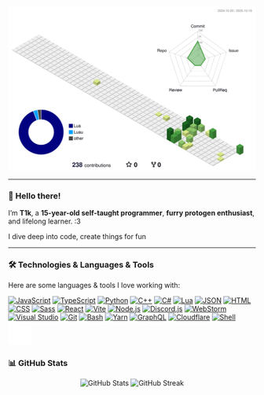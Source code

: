 <div align="center">
  <picture>
    <source media="(prefers-color-scheme: dark)" srcset="./profile-3d-contrib/profile-night-green.svg">
    <img alt="3D contribution graph" src="./profile-3d-contrib/profile-green.svg">
  </picture>
</div>

---

### 👋 Hello there!

I’m **T1k**, a **15-year-old self-taught programmer**, **furry protogen enthusiast**, and lifelong learner. :3

I dive deep into code, create things for fun

---

### 🛠️ Technologies & Languages & Tools

Here are some languages & tools I love working with:

<p>
  <a href="https://developer.mozilla.org/en-US/docs/Web/JavaScript" target="_blank"><img src="https://skillicons.dev/icons?i=js" width="48" height="48" alt="JavaScript" /></a>
  <a href="https://www.typescriptlang.org/" target="_blank"><img src="https://skillicons.dev/icons?i=ts" width="48" height="48" alt="TypeScript" /></a>
  <a href="https://www.python.org/" target="_blank"><img src="https://skillicons.dev/icons?i=python" width="48" height="48" alt="Python" /></a>
  <a href="https://isocpp.org/" target="_blank"><img src="https://skillicons.dev/icons?i=cpp" width="48" height="48" alt="C++" /></a>
  <a href="https://learn.microsoft.com/en-us/dotnet/csharp/" target="_blank"><img src="https://skillicons.dev/icons?i=cs" width="48" height="48" alt="C#" /></a>
  <a href="https://www.lua.org/" target="_blank"><img src="https://skillicons.dev/icons?i=lua" width="48" height="48" alt="Lua" /></a>
  <a href="https://www.json.org/" target="_blank"><img src="https://skillicons.dev/icons?i=json" width="48" height="48" alt="JSON" /></a>
  <a href="https://developer.mozilla.org/en-US/docs/Web/HTML" target="_blank"><img src="https://skillicons.dev/icons?i=html" width="48" height="48" alt="HTML" /></a>
  <a href="https://developer.mozilla.org/en-US/docs/Web/CSS" target="_blank"><img src="https://skillicons.dev/icons?i=css" width="48" height="48" alt="CSS" /></a>
  <a href="https://sass-lang.com/" target="_blank"><img src="https://skillicons.dev/icons?i=sass" width="48" height="48" alt="Sass" /></a>
  <a href="https://react.dev/" target="_blank"><img src="https://skillicons.dev/icons?i=react" width="48" height="48" alt="React" /></a>
  <a href="https://vitejs.dev/" target="_blank"><img src="https://skillicons.dev/icons?i=vite" width="48" height="48" alt="Vite" /></a>
  <a href="https://nodejs.org/" target="_blank"><img src="https://skillicons.dev/icons?i=nodejs" width="48" height="48" alt="Node.js" /></a>
  <a href="https://discord.js.org/" target="_blank"><img src="https://skillicons.dev/icons?i=discordjs" width="48" height="48" alt="Discord.js" /></a>
  <a href="https://www.jetbrains.com/webstorm/" target="_blank"><img src="https://skillicons.dev/icons?i=webstorm" width="48" height="48" alt="WebStorm" /></a>
  <a href="https://visualstudio.microsoft.com/" target="_blank"><img src="https://skillicons.dev/icons?i=visualstudio" width="48" height="48" alt="Visual Studio" /></a>
  <a href="https://git-scm.com/" target="_blank"><img src="https://skillicons.dev/icons?i=git" width="48" height="48" alt="Git" /></a>
  <a href="https://www.gnu.org/software/bash/" target="_blank"><img src="https://skillicons.dev/icons?i=bash" width="48" height="48" alt="Bash" /></a>
  <a href="https://yarnpkg.com/" target="_blank"><img src="https://skillicons.dev/icons?i=yarn" width="48" height="48" alt="Yarn" /></a>
  <a href="https://graphql.org/" target="_blank"><img src="https://skillicons.dev/icons?i=graphql" width="48" height="48" alt="GraphQL" /></a>
  <a href="https://www.cloudflare.com/" target="_blank"><img src="https://skillicons.dev/icons?i=cloudflare" width="48" height="48" alt="Cloudflare" /></a>
  <a href="https://www.shellscript.sh/" target="_blank"><img src="https://skillicons.dev/icons?i=shell" width="48" height="48" alt="Shell" /></a>
  <a href="https://en.wikipedia.org/wiki/Batch_file" target="_blank"><img src="https://raw.githubusercontent.com/T1k-T1k/T1k-T1k/refs/heads/main/icons/bat-file.svg" width="48" height="48" alt="Batch" /></a>
</p>

### 📊 GitHub Stats

<div align="center">
  <img src="https://github-readme-stats.vercel.app/api?username=T1k-T1k&show_icons=true&theme=radical" alt="GitHub Stats" />
  <img src="https://github-readme-streak-stats.herokuapp.com/?user=T1k-T1k&theme=radical" alt="GitHub Streak" />
</div>

